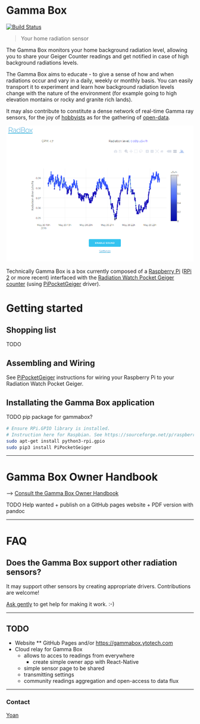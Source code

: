 # Gamma Box

[![Build Status](https://travis-ci.org/MonsieurV/GammaBox.svg?branch=master)](https://travis-ci.org/MonsieurV/GammaBox)

> Your home radiation sensor

The Gamma Box monitors your home background radiation level, allowing you to share your Geiger Counter readings and get notified in case of high background radiations levels.

The Gamma Box aims to educate - to give a sense of how and when radiations occur and vary in a daily, weekly or monthly basis. You can easily transport it to experiment and learn how background radiation levels change with the nature of the environment (for example going to high elevation montains or rocky and granite rich lands).

It may also contribute to constitute a dense network of real-time Gamma ray sensors, for the joy of [hobbyists](http://radmon.org/) as for the gathering of [open-data](http://safecast.org/).

![](/misc/RadBox3.PNG?raw=true "RadBox main page")

Technically Gamma Box is a box currently composed of a [Raspberry Pi](https://www.raspberrypi.org/) ([RPi 2](https://www.raspberrypi.org/products/raspberry-pi-2-model-b/) or more recent) interfaced with the [Radiation Watch Pocket Geiger counter](http://www.radiation-watch.co.uk/) (using [PiPocketGeiger](https://github.com/MonsieurV/PiPocketGeiger) driver).

# Getting started

## Shopping list

TODO

## Assembling and Wiring

See [PiPocketGeiger](https://github.com/MonsieurV/PiPocketGeiger) instructions for wiring your Raspberry Pi to your Radiation Watch Pocket Geiger.

## Installating the Gamma Box application

TODO pip package for gammabox?

```sh
# Ensure RPi.GPIO library is installed.
# Instruction here for Raspbian. See https://sourceforge.net/p/raspberry-gpio-python/wiki/install/
sudo apt-get install python3-rpi.gpio
sudo pip3 install PiPocketGeiger
```

-------

# Gamma Box Owner Handbook

--> [Consult the Gamma Box Owner Handbook](/handbook.md)

TODO Help wanted + publish on a GitHub pages website + PDF version with pandoc

-------

# FAQ

## Does the Gamma Box support other radiation sensors?

It may support other sensors by creating appropriate drivers. Contributions are welcome!

[Ask gently](https://github.com/MonsieurV/GammaBox/issues) to get help for making it work. :-)

-------

## TODO

* Website
    ** GitHub Pages and/or https://gammabox.ytotech.com
* Cloud relay for Gamma Box
    * allows to acces to readings from everywhere
        * create simple owner app with React-Native
    * simple sensor page to be shared
    * transmitting settings
    * community readings aggregation and open-access to data flux

-------


### Contact

[Yoan](mailto:yoan@ytotech.com)

